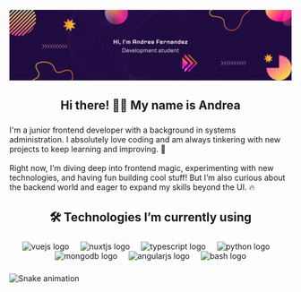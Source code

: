 ![me](https://raw.githubusercontent.com/AndreaFH/AndreaFH/main/gif/front.gif)

<h2 align="center">Hi there! 👋🏼 My name is Andrea</h2>

###

<p align="left">I'm a junior frontend developer with a background in systems administration. I absolutely love coding and am always tinkering with new projects to keep learning and improving. 🚀<br><br>Right now, I’m diving deep into frontend magic, experimenting with new technologies, and having fun building cool stuff! But I’m also curious about the backend world and eager to expand my skills beyond the UI. 🔥</p>

###

<h2 align="center">🛠️ Technologies I’m currently using</h2>

###

<div align="center">
  <img src="https://cdn.jsdelivr.net/gh/devicons/devicon/icons/vuejs/vuejs-original.svg" height="40" alt="vuejs logo"  />
  <img width="12" />
  <img src="https://cdn.jsdelivr.net/gh/devicons/devicon/icons/nuxtjs/nuxtjs-original.svg" height="40" alt="nuxtjs logo"  />
  <img width="12" />
  <img src="https://cdn.jsdelivr.net/gh/devicons/devicon/icons/typescript/typescript-original.svg" height="40" alt="typescript logo"  />
  <img width="12" />
  <img src="https://cdn.jsdelivr.net/gh/devicons/devicon/icons/python/python-original.svg" height="40" alt="python logo"  />
  <img width="12" />
  <img src="https://cdn.jsdelivr.net/gh/devicons/devicon/icons/mongodb/mongodb-original.svg" height="40" alt="mongodb logo"  />
  <img width="12" />
  <img src="https://cdn.jsdelivr.net/gh/devicons/devicon/icons/angularjs/angularjs-original.svg" height="40" alt="angularjs logo"  />
  <img width="12" />
  <img src="https://cdn.jsdelivr.net/gh/devicons/devicon/icons/bash/bash-original.svg" height="40" alt="bash logo"  />
</div>

###

<img src="https://raw.githubusercontent.com/AndreaFH/AndreaFH/output/snake.svg" alt="Snake animation" />

###



<!--
**AndreaFH/AndreaFH** is a ✨ _special_ ✨ repository because its `README.md` (this file) appears on your GitHub profile.
![me](https://raw.githubusercontent.com/AndreaFH/AndreaFH/main/img/front.png)
Here are some ideas to get you started:

- 🔭 I’m currently working on ...
- 🌱 I’m currently learning ...
- 👯 I’m looking to collaborate on ...
- 🤔 I’m looking for help with ...
- 💬 Ask me about ...
- 📫 How to reach me: ...
- 😄 Pronouns: ...
- ⚡ Fun fact: ...
-->
